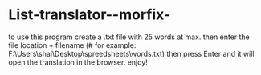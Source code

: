 # List-translator--morfix-

to use this program create a .txt file with 25 words at max.
then enter the file location + filename (# for example: F:\Users\shai\Desktop\spreedsheets\words.txt)
then press Enter and it will open the translation in the browser. 
enjoy!
